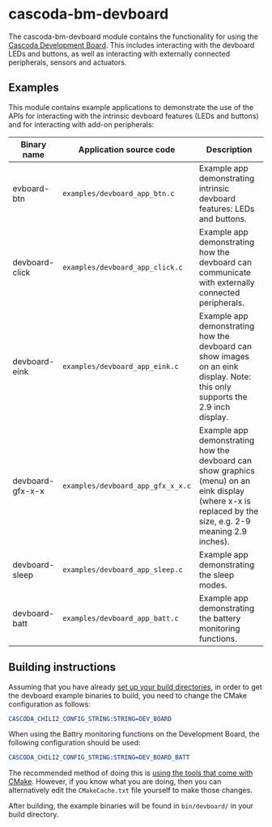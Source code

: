 # cascoda-bm-devboard

The cascoda-bm-devboard module contains the functionality for using the [Cascoda Development Board](../../docs/how-to/howto-devboard.md). This includes interacting with the devboard LEDs and buttons, as well as interacting with externally connected peripherals, sensors and actuators.

## Examples

This module contains example applications to demonstrate the use of the APIs for interacting with the intrinsic devboard features (LEDs and buttons) and for interacting with add-on peripherals:

| Binary name | Application source code |  Description|
| --- | --- | --- |
| evboard-btn | `examples/devboard_app_btn.c` | Example app demonstrating intrinsic devboard features: LEDs and buttons. |
| devboard-click | `examples/devboard_app_click.c` | Example app demonstrating how the devboard can communicate with externally connected peripherals. |
| devboard-eink | `examples/devboard_app_eink.c` | Example app demonstrating how the devboard can show images on an eink display. Note: this only supports the 2.9 inch display. |
| devboard-gfx-x-x | `examples/devboard_app_gfx_x_x.c` | Example app demonstrating how the devboard can show graphics (menu) on an eink display (where x-x is replaced by the size, e.g. 2-9 meaning 2.9 inches). |
| devboard-sleep | `examples/devboard_app_sleep.c`  | Example app demonstrating the sleep modes. |
| devboard-batt | `examples/devboard_app_batt.c`  | Example app demonstrating the battery monitoring functions. |
## Building instructions

Assuming that you have already [set up your build directories](../../README.md#building), in order to get the devboard example binaries to build, you need to change the CMake configuration as follows: 

```CMake
CASCODA_CHILI2_CONFIG_STRING:STRING=DEV_BOARD
```
When using the Battry monitoring functions on the Development Board, the following configuration should be used:
```CMake
CASCODA_CHILI2_CONFIG_STRING:STRING=DEV_BOARD_BATT
```
The recommended method of doing this is [using the tools that come with CMake](https://cmake.org/runningcmake/). However, if you know what you are doing, then you can alternatively edit the `CMakeCache.txt` file yourself to make those changes.

After building, the example binaries will be found in `bin/devboard/` in your build directory.